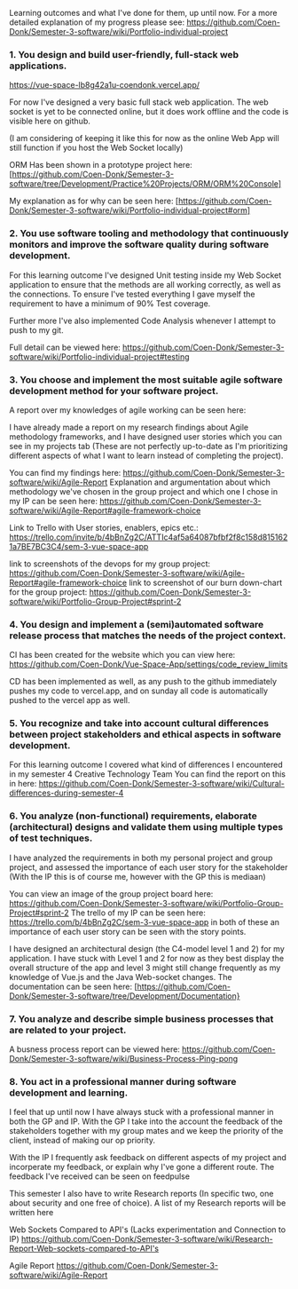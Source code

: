 Learning outcomes and what I've done for them, up until now. For a more detailed explanation of my progress please see: https://github.com/Coen-Donk/Semester-3-software/wiki/Portfolio-individual-project

### 1. You design and build user-friendly, full-stack web applications.

https://vue-space-lb8g42a1u-coendonk.vercel.app/

For now I've designed a very basic full stack web application. The web socket is yet to be connected online, but it does work offline and the code is visible here on github. 

(I am considering of keeping it like this for now as the online Web App will still function if you host the Web Socket locally)

ORM Has been shown in a prototype project here: [https://github.com/Coen-Donk/Semester-3-software/tree/Development/Practice%20Projects/ORM/ORM%20Console]

My explanation as for why can be seen here: [https://github.com/Coen-Donk/Semester-3-software/wiki/Portfolio-individual-project#orm]

### 2. You use software tooling and methodology that continuously monitors and improve the software quality during software development.

For this learning outcome I've designed Unit testing inside my Web Socket application to ensure that the methods are all working correctly, as well as the connections. To ensure I've tested everything I gave myself the requirement to have a minimum of 90% Test coverage. 

Further more I've also implemented Code Analysis whenever I attempt to push to my git.

Full detail can be viewed here: https://github.com/Coen-Donk/Semester-3-software/wiki/Portfolio-individual-project#testing

### 3. You choose and implement the most suitable agile software development method for your software project.

A report over my knowledges of agile working can be seen here:

I have already made a report on my research findings about Agile methodology frameworks, and I have designed user stories which you can see in my projects tab (These are not perfectly up-to-date as I'm prioritizing different aspects of what I want to learn instead of completing the project). 

You can find my findings here: https://github.com/Coen-Donk/Semester-3-software/wiki/Agile-Report
Explanation and argumentation about which methodology we've chosen in the group project and which one I chose in my IP can be seen here: https://github.com/Coen-Donk/Semester-3-software/wiki/Agile-Report#agile-framework-choice

Link to Trello with User stories, enablers, epics etc.: https://trello.com/invite/b/4bBnZg2C/ATTIc4af5a64087bfbf2f8c158d8151621a7BE7BC3C4/sem-3-vue-space-app

link to screenshots of the devops for my group project: https://github.com/Coen-Donk/Semester-3-software/wiki/Agile-Report#agile-framework-choice
link to screenshot of our burn down-chart for the group project: https://github.com/Coen-Donk/Semester-3-software/wiki/Portfolio-Group-Project#sprint-2
 
### 4. You design and implement a (semi)automated software release process that matches the needs of the project context.

CI has been created for the website which you can view here: https://github.com/Coen-Donk/Vue-Space-App/settings/code_review_limits

CD has been implemented as well, as any push to the github immediately pushes my code to vercel.app, and on sunday all code is automatically pushed to the vercel app as well.

### 5. You recognize and take into account cultural differences between project stakeholders and ethical aspects in software development.

For this learning outcome I covered what kind of differences I encountered in my semester 4 Creative Technology Team
You can find the report on this in here: https://github.com/Coen-Donk/Semester-3-software/wiki/Cultural-differences-during-semester-4

### 6. You analyze (non-functional) requirements, elaborate (architectural) designs and validate them using multiple types of test techniques.

I have analyzed the requirements in both my personal project and group project, and assessed the importance of each user story for the stakeholder (With the IP this is of course me, however with the GP this is mediaan)

You can view an image of the group project board here: https://github.com/Coen-Donk/Semester-3-software/wiki/Portfolio-Group-Project#sprint-2
The trello of my IP can be seen here: https://trello.com/b/4bBnZg2C/sem-3-vue-space-app
in both of these an importance of each user story can be seen with the story points.

I have designed an architectural design (the C4-model level 1 and 2) for my application. I have stuck with Level 1 and 2 for now as they best display the overall structure of the app and level 3 might still change frequently as my knowledge of Vue.js and the Java Web-socket changes. 
The documentation can be seen here: [https://github.com/Coen-Donk/Semester-3-software/tree/Development/Documentation}


### 7. You analyze and describe simple business processes that are related to your project.

A busness process report can be viewed here: https://github.com/Coen-Donk/Semester-3-software/wiki/Business-Process-Ping-pong

### 8.  You act in a professional manner during software development and learning.

I feel that up until now I have always stuck with a professional manner in both the GP and IP. With the GP I take into the account the feedback of the stakeholders together with my group mates and we keep the priority of the
client, instead of making our op priority. 

With the IP I frequently ask feedback on different aspects of my project and incorperate my feedback, or explain why I've gone a different route. The feedback I've received can be seen on feedpulse

This semester I also have to write Research reports (In specific two, one about security and one free of choice). A list of my Research reports will be written here

Web Sockets Compared to API's (Lacks experimentation and Connection to IP)
https://github.com/Coen-Donk/Semester-3-software/wiki/Research-Report-Web-sockets-compared-to-API's

Agile Report 
https://github.com/Coen-Donk/Semester-3-software/wiki/Agile-Report
